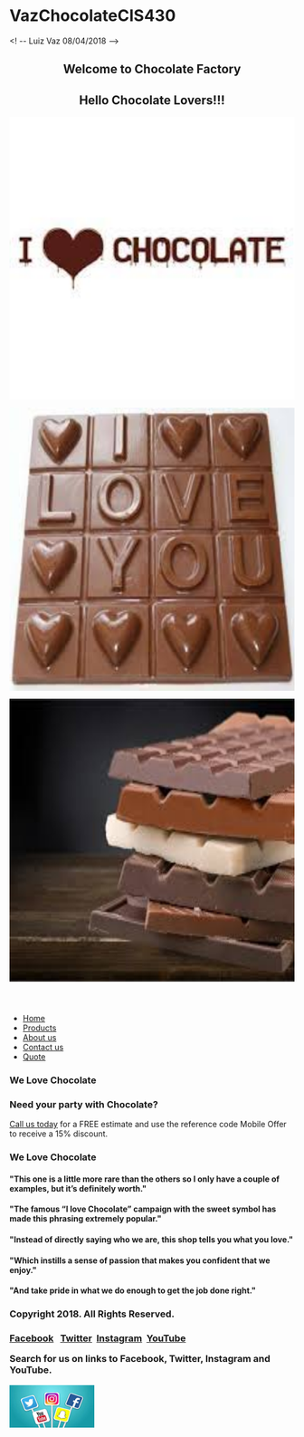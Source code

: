 # VazChocolateCIS430
<!DOCTYPE html>
<! -- Luiz Vaz 08/04/2018 -->
<html lang="en">
<head>
	<link rel="stylesheet" href="lv_Screenstyles_W3.css">
	<title>Welcome to Chocolate Factory</title>
	<meta charset="utf-8">
	<meta name="viewport" content="width=device-width, initial-scale=1">
</head>
<body>
<div id="container"> 
	<header>
		<h2>Welcome to Chocolate Factory</h2>
		<h2>Hello Chocolate Lovers!!!</h2>
		<p><img style="vertical-align:middle" src="choc1.jpg" class="floatcenter" alt="Chocolate Lovers" width="1000" height="500"><span style=""></span></p>
	    <p><img style="vertical-align:middle" src="choc2.jpg" class="floatcenter" alt="Chocolate Lovers" width="1000" height="500"><span style=""></span></p>
		<img style="vertical-align:middle" src="choc3.jpg" class="floatcenter" alt="Chocolate Lovers" width="1000" height="500"><span style=""></span>
	</header>
	<nav>
	<ul>
		<li><a href="lv_proj_home.html">Home</a></li>
		<li><a href="lv_proj_prod.html">Products</a></li>
		<li><a href="lv_proj_about.html">About us</a></li>
		<li><a href="lv_proj_contac.html">Contact us</a></li>
		<li><a href="lv_proj_quote.html">Quote</a></li>
	</ul>
	</nav>
	<main>
		<div class="mobile">
			<h3><p>We Love Chocolate<p></h3>
			<h3>Need your party with Chocolate?</h3>
			<p><a href="tel:18662281482">Call us today</a> for a FREE estimate and use the reference code Mobile Offer to receive a 15% discount.</p>
		</div>
		<div class="desktop">
			<h3><p>We Love Chocolate<p></h3>
			<h4>"This one is a little more rare than the others so I only have a couple of examples, but it’s definitely worth."</h4>
			<h4>"The famous “I love Chocolate” campaign with the sweet symbol has made this phrasing extremely popular."</h4>
			<h4>"Instead of directly saying who we are, this shop tells you what you love."
			<h4>"Which instills a sense of passion that makes you confident that we enjoy."</h4>
			<h4>"And take pride in what we do enough to get the job done right."</h4>
		</div>
	</main>
	<footer>
		<h3>Copyright 2018. All Rights Reserved.</h3>
		<h3><a href="https://www.facebook.com/recipes/chocolate-cake-recipes/" target=_blank>Facebook</a>&nbsp;
		&nbsp;<a href="https://twitter.com/hashtag/chocolate?lang=en" target=_blank>Twitter</a>
		&nbsp;<a href="https://socialdraft.com/chocolate-hashtags/" target= _blank>Instagram</a>
		&nbsp;<a href="https://www.youtube.com/watch?v=UkYPhlpvX9Q" target=_blank>YouTube</a>
		<p>Search for us on links to Facebook, Twitter, Instagram and YouTube.</p></h3>
		<p><img style="vertical-align:middle" src="j1.jpg" class="floatcenter" alt="Social Media" width="150" height="75"><span style=""></span></p>
	</footer>
</div>
</body>
</html>
